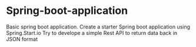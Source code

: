 # Spring-boot-application
Basic spring boot application.
Create a starter Spring boot application using Spring.Start.io
Try to develope a simple Rest API to return data back in JSON format
